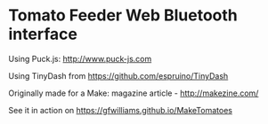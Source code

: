 Tomato Feeder Web Bluetooth interface
=====================================

Using Puck.js: http://www.puck-js.com

Using TinyDash from https://github.com/espruino/TinyDash

Originally made for a Make: magazine article - http://makezine.com/

See it in action on https://gfwilliams.github.io/MakeTomatoes
